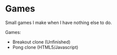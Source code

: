 # Games
Small games I make when I have nothing else to do.

Games:
- Breakout clone (Unfinished)
- Pong clone (HTML5/Javascript)